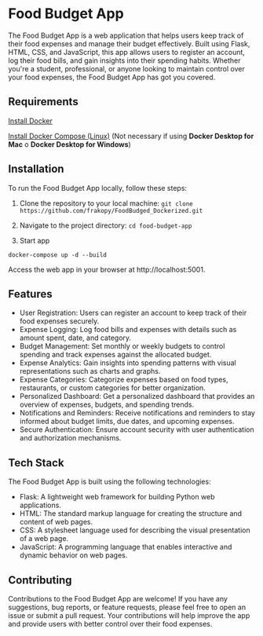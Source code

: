 # **Food Budget App**
The Food Budget App is a web application that helps users keep track of their food expenses and manage their budget effectively. Built using Flask, HTML, CSS, and JavaScript, this app allows users to register an account, log their food bills, and gain insights into their spending habits. Whether you're a student, professional, or anyone looking to maintain control over your food expenses, the Food Budget App has got you covered.

## Requirements
[Install Docker](https://docs.docker.com/engine/install/)

[Install Docker Compose (Linux)](https://docs.docker.com/compose/install/#install-compose-on-linux-systems) (Not necessary if using **Docker Desktop for Mac** o **Docker Desktop for Windows**)


## Installation
To run the Food Budget App locally, follow these steps:

1. Clone the repository to your local machine:
`git clone https://github.com/frakopy/FoodBudged_Dockerized.git`

2. Navigate to the project directory:
`cd food-budget-app`

3. Start app
```
docker-compose up -d --build
```

Access the web app in your browser at http://localhost:5001.

## Features
* User Registration: Users can register an account to keep track of their food expenses securely.
* Expense Logging: Log food bills and expenses with details such as amount spent, date, and category.
* Budget Management: Set monthly or weekly budgets to control spending and track expenses against the allocated budget.
* Expense Analytics: Gain insights into spending patterns with visual representations such as charts and graphs.
* Expense Categories: Categorize expenses based on food types, restaurants, or custom categories for better organization.
* Personalized Dashboard: Get a personalized dashboard that provides an overview of expenses, budgets, and spending trends.
* Notifications and Reminders: Receive notifications and reminders to stay informed about budget limits, due dates, and upcoming expenses.
* Secure Authentication: Ensure account security with user authentication and authorization mechanisms.

## Tech Stack
The Food Budget App is built using the following technologies:

* Flask: A lightweight web framework for building Python web applications.
* HTML: The standard markup language for creating the structure and content of web pages.
* CSS: A stylesheet language used for describing the visual presentation of a web page.
* JavaScript: A programming language that enables interactive and dynamic behavior on web pages.


## Contributing
Contributions to the Food Budget App are welcome! If you have any suggestions, bug reports, or feature requests, please feel free to open an issue or submit a pull request. Your contributions will help improve the app and provide users with better control over their food expenses.
